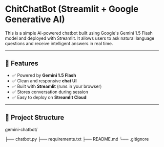 # ChitChatBot (Streamlit + Google Generative AI)

This is a simple  AI-powered chatbot built using Google's Gemini 1.5 Flash model and deployed with Streamlit.
It allows users to ask natural language questions and receive intelligent answers in real time.

---

## 🚀 Features

- ✅ Powered by **Gemini 1.5 Flash**
- ✅ Clean and responsive **chat UI**
- ✅ Built with **Streamlit** (runs in your browser)
- ✅ Stores conversation during session
- ✅ Easy to deploy on **Streamlit Cloud**

---

## 📁 Project Structure

gemini-chatbot/

├── chatbot.py 
├── requirements.txt 
├── README.md
└── .gitignore
